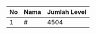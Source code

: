 | No | Nama            | Jumlah Level |
|----|-----------------|--------------|
| 1  | #    |    4504        |

